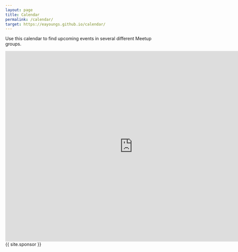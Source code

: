 ```yaml
---
layout: page
title: Calendar
permalink: /calendar/
target: https://eayoungs.github.io/calendar/
---
```

Use this calendar to find upcoming events in several different Meetup groups.
<iframe src="https://calendar.google.com/calendar/embed?src=eric%40successionecological.com&ctz=America/Los_Angeles" style="border: 0" width="800" height="600" frameborder="0" scrolling="no"></iframe>
{{ site.sponsor }}
